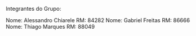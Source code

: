 Integrantes do Grupo:

Nome: Alessandro Chiarele   RM: 84282
Nome: Gabriel Freitas       RM: 86666
Nome: Thiago Marques        RM: 88049
